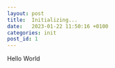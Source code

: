 ```yaml
---
layout: post
title:  Initializing...
date:   2023-01-22 11:50:16 +0100
categories: init
post_id: 1
---
```


Hello World
